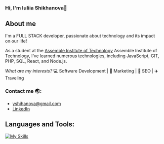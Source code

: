 ### Hi, I'm Iuliia Shikhanova👋

## About me
I'm a FULL STACK developer, passionate about  technology and its impact on our life!

As a student at the [Assemble Institute of Technology](https://assemblerinstitute.com/) Assemble Institute of Technology, I've learned numerous technologies, including JavaScript, GIT, PHP, SQL, React, and Node.js. 

*What are my interests?* :computer: Software Development | :brain: Marketing | :dart: SEO | :airplane: Traveling 

### Contact me :earth_asia::
- yshihanova@gmail.com 
- [LinkedIn](https://www.linkedin.com/in/iuliia-shikhanova/)


## Languages and Tools:
[![My Skills](https://skillicons.dev/icons?i=html,css,javascript,php,git,bootstrap,tailwind,sass,figma,mysql,react,typescript,nodejs,express,mongodb,auth0,postman,dart,flutter,storybook)](https://skillicons.dev)



